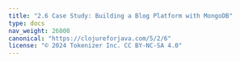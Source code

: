```yaml
---
title: "2.6 Case Study: Building a Blog Platform with MongoDB"
type: docs
nav_weight: 26000
canonical: "https://clojureforjava.com/5/2/6"
license: "© 2024 Tokenizer Inc. CC BY-NC-SA 4.0"
---
```


